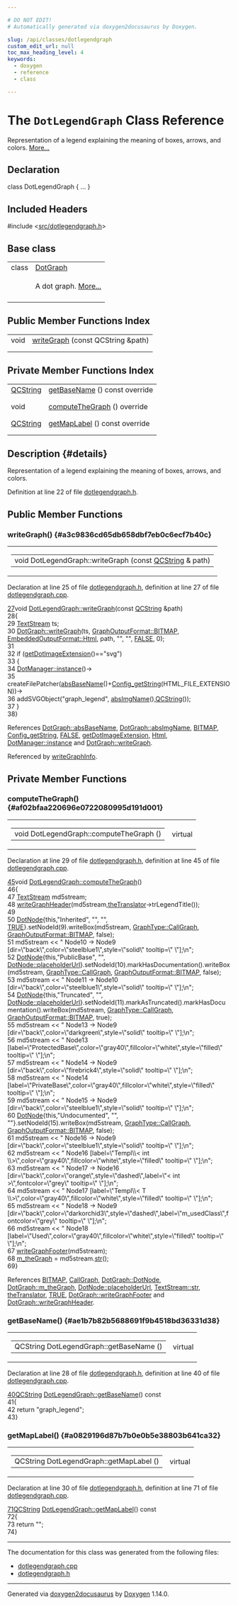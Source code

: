 ```yaml
---

# DO NOT EDIT!
# Automatically generated via doxygen2docusaurus by Doxygen.

slug: /api/classes/dotlegendgraph
custom_edit_url: null
toc_max_heading_level: 4
keywords:
  - doxygen
  - reference
  - class

---
```


<div class="doxyPage">

# The `DotLegendGraph` Class Reference

<p>Representation of a legend explaining the meaning of boxes, arrows, and colors. <a href="#details">More...</a></p>

## Declaration

<div class="doxyDeclaration">
class DotLegendGraph { ... }
</div>

## Included Headers

<div class="doxyIncludesList">#include &lt;<a href="/web-doxygen/docs/api/files/src/dotlegendgraph-h">src/dotlegendgraph.h</a>&gt;
</div>

## Base class

<table class="doxyMembersIndex">

<tr class="doxyMemberIndexItem">
<td class="doxyMemberIndexItemType" align="left" valign="top">class</td>
<td class="doxyMemberIndexItemName" align="left" valign="top"><a href="/web-doxygen/docs/api/classes/dotgraph">DotGraph</a></td>
</tr>
<tr class="doxyMemberIndexDescription">
<td class="doxyMemberIndexDescriptionLeft"></td>
<td class="doxyMemberIndexDescriptionRight">
<p>A dot graph. <a href="/web-doxygen/docs/api/classes/dotgraph/#details">More...</a></p>
</td>
</tr>
<tr class="doxyMemberIndexSeparator">
<td class="doxyMemberIndexSeparator" colspan="2"></td>
</tr>

</table>

## Public Member Functions Index

<table class="doxyMembersIndex">

<tr class="doxyMemberIndexItem">
<td class="doxyMemberIndexItemType" align="left" valign="top">void</td>
<td class="doxyMemberIndexItemName" align="left" valign="top"><a href="#a3c9836cd65db658dbf7eb0c6ecf7b40c">writeGraph</a> (const QCString &amp;path)</td>
</tr>
<tr class="doxyMemberIndexDescription">
<td class="doxyMemberIndexDescriptionLeft"></td>
<td class="doxyMemberIndexDescriptionRight">
</td>
</tr>
<tr class="doxyMemberIndexSeparator">
<td class="doxyMemberIndexSeparator" colspan="2"></td>
</tr>

</table>

## Private Member Functions Index

<table class="doxyMembersIndex">

<tr class="doxyMemberIndexItem">
<td class="doxyMemberIndexItemType" align="left" valign="top"><a href="/web-doxygen/docs/api/classes/qcstring">QCString</a></td>
<td class="doxyMemberIndexItemName" align="left" valign="top"><a href="#ae1b7b82b5688691f9b4518bd36331d38">getBaseName</a> () const override</td>
</tr>
<tr class="doxyMemberIndexDescription">
<td class="doxyMemberIndexDescriptionLeft"></td>
<td class="doxyMemberIndexDescriptionRight">
</td>
</tr>
<tr class="doxyMemberIndexSeparator">
<td class="doxyMemberIndexSeparator" colspan="2"></td>
</tr>

<tr class="doxyMemberIndexItem">
<td class="doxyMemberIndexItemType" align="left" valign="top">void</td>
<td class="doxyMemberIndexItemName" align="left" valign="top"><a href="#af02bfaa220696e0722080995d191d001">computeTheGraph</a> () override</td>
</tr>
<tr class="doxyMemberIndexDescription">
<td class="doxyMemberIndexDescriptionLeft"></td>
<td class="doxyMemberIndexDescriptionRight">
</td>
</tr>
<tr class="doxyMemberIndexSeparator">
<td class="doxyMemberIndexSeparator" colspan="2"></td>
</tr>

<tr class="doxyMemberIndexItem">
<td class="doxyMemberIndexItemType" align="left" valign="top"><a href="/web-doxygen/docs/api/classes/qcstring">QCString</a></td>
<td class="doxyMemberIndexItemName" align="left" valign="top"><a href="#a0829196d87b7b0e0b5e38803b641ca32">getMapLabel</a> () const override</td>
</tr>
<tr class="doxyMemberIndexDescription">
<td class="doxyMemberIndexDescriptionLeft"></td>
<td class="doxyMemberIndexDescriptionRight">
</td>
</tr>
<tr class="doxyMemberIndexSeparator">
<td class="doxyMemberIndexSeparator" colspan="2"></td>
</tr>

</table>

## Description {#details}

<p>Representation of a legend explaining the meaning of boxes, arrows, and colors.</p>

<p>Definition at line 22 of file <a href="/web-doxygen/docs/api/files/src/dotlegendgraph-h">dotlegendgraph.h</a>.</p>


<div class="doxySectionDef">

## Public Member Functions

### writeGraph() {#a3c9836cd65db658dbf7eb0c6ecf7b40c}

<div class="doxyMemberItem">
<div class="doxyMemberProto">
<table class="doxyMemberLabels">
<tr class="doxyMemberLabels">
<td class="doxyMemberLabelsLeft">
<table class="doxyMemberName">
<tr>
<td class="doxyMemberName">void DotLegendGraph::writeGraph (const <a href="/web-doxygen/docs/api/classes/qcstring">QCString</a> &amp; path)</td>
</tr>
</table>
</td>
</tr>
</table>
</div>
<div class="doxyMemberDoc">



<p>Declaration at line 25 of file <a href="/web-doxygen/docs/api/files/src/dotlegendgraph-h">dotlegendgraph.h</a>, definition at line 27 of file <a href="/web-doxygen/docs/api/files/src/dotlegendgraph-cpp">dotlegendgraph.cpp</a>.</p>


<div class="doxyProgramListing">

<div class="doxyCodeLine"><span class="doxyLineNumber"><a href="#a3c9836cd65db658dbf7eb0c6ecf7b40c">27</a></span><span class="doxyLineContent"><span class="doxyHighlightKeywordType">void</span><span class="doxyHighlight"> <a href="#a3c9836cd65db658dbf7eb0c6ecf7b40c">DotLegendGraph::writeGraph</a>(</span><span class="doxyHighlightKeyword">const</span><span class="doxyHighlight"> <a href="/web-doxygen/docs/api/classes/qcstring">QCString</a> &amp;path)</span></span></div>
<div class="doxyCodeLine"><span class="doxyLineNumber">28</span><span class="doxyLineContent"><span class="doxyHighlight">{</span></span></div>
<div class="doxyCodeLine"><span class="doxyLineNumber">29</span><span class="doxyLineContent"><span class="doxyHighlight">  <a href="/web-doxygen/docs/api/classes/textstream">TextStream</a> ts;</span></span></div>
<div class="doxyCodeLine"><span class="doxyLineNumber">30</span><span class="doxyLineContent"><span class="doxyHighlight">  <a href="/web-doxygen/docs/api/classes/dotgraph/#ae6cbbb6ad88d59dec93692d8c6f70a07">DotGraph::writeGraph</a>(ts, <a href="/web-doxygen/docs/api/files/src/dotgraph-h/#ac60ef98d62b78366a17c9f1bda96523fa75948fda661fec9a2342cec45646e544">GraphOutputFormat::BITMAP</a>, <a href="/web-doxygen/docs/api/files/src/dotgraph-h/#a8680135da08a5ef57cebe20060912dcca3135f4019bee015e2d1ae7f77f9f3f64">EmbeddedOutputFormat::Html</a>, path, </span><span class="doxyHighlightStringLiteral">""</span><span class="doxyHighlight">, </span><span class="doxyHighlightStringLiteral">""</span><span class="doxyHighlight">, <a href="/web-doxygen/docs/api/files/src/qcstring-h/#aa93f0eb578d23995850d61f7d61c55c1">FALSE</a>, 0);</span></span></div>
<div class="doxyCodeLine"><span class="doxyLineNumber">31</span></div>
<div class="doxyCodeLine"><span class="doxyLineNumber">32</span><span class="doxyLineContent"><span class="doxyHighlight">  </span><span class="doxyHighlightKeywordFlow">if</span><span class="doxyHighlight"> (<a href="/web-doxygen/docs/api/files/src/util-cpp/#ab1cc08326518f249ccae693a16f6a10d">getDotImageExtension</a>()==</span><span class="doxyHighlightStringLiteral">"svg"</span><span class="doxyHighlight">)</span></span></div>
<div class="doxyCodeLine"><span class="doxyLineNumber">33</span><span class="doxyLineContent"><span class="doxyHighlight">  {</span></span></div>
<div class="doxyCodeLine"><span class="doxyLineNumber">34</span><span class="doxyLineContent"><span class="doxyHighlight">    <a href="/web-doxygen/docs/api/classes/dotmanager/#af6eb5ac505738992f7440e4a5948997f">DotManager::instance</a>()-&gt;</span></span></div>
<div class="doxyCodeLine"><span class="doxyLineNumber">35</span><span class="doxyLineContent"><span class="doxyHighlight">      createFilePatcher(<a href="/web-doxygen/docs/api/classes/dotgraph/#a00a105210cfc45c863c9cdc3ffbf846b">absBaseName</a>()+<a href="/web-doxygen/docs/api/files/src/config-h/#a737741e6991bdb5694a50075437a9d89">Config_getString</a>(HTML_FILE_EXTENSION))-&gt;</span></span></div>
<div class="doxyCodeLine"><span class="doxyLineNumber">36</span><span class="doxyLineContent"><span class="doxyHighlight">      addSVGObject(</span><span class="doxyHighlightStringLiteral">"graph_legend"</span><span class="doxyHighlight">, <a href="/web-doxygen/docs/api/classes/dotgraph/#a241721d514fbcc695b83683c2be89018">absImgName</a>(),<a href="/web-doxygen/docs/api/classes/qcstring">QCString</a>());</span></span></div>
<div class="doxyCodeLine"><span class="doxyLineNumber">37</span><span class="doxyLineContent"><span class="doxyHighlight">  }</span></span></div>
<div class="doxyCodeLine"><span class="doxyLineNumber">38</span><span class="doxyLineContent"><span class="doxyHighlight">}</span></span></div>

</div>


<p>References <a href="/web-doxygen/docs/api/classes/dotgraph/#a00a105210cfc45c863c9cdc3ffbf846b">DotGraph::absBaseName</a>, <a href="/web-doxygen/docs/api/classes/dotgraph/#a241721d514fbcc695b83683c2be89018">DotGraph::absImgName</a>, <a href="/web-doxygen/docs/api/files/src/dotgraph-h/#ac60ef98d62b78366a17c9f1bda96523fa75948fda661fec9a2342cec45646e544">BITMAP</a>, <a href="/web-doxygen/docs/api/files/src/config-h/#a737741e6991bdb5694a50075437a9d89">Config_getString</a>, <a href="/web-doxygen/docs/api/files/src/qcstring-h/#aa93f0eb578d23995850d61f7d61c55c1">FALSE</a>, <a href="/web-doxygen/docs/api/files/src/util-cpp/#ab1cc08326518f249ccae693a16f6a10d">getDotImageExtension</a>, <a href="/web-doxygen/docs/api/files/src/dotgraph-h/#a8680135da08a5ef57cebe20060912dcca3135f4019bee015e2d1ae7f77f9f3f64">Html</a>, <a href="/web-doxygen/docs/api/classes/dotmanager/#af6eb5ac505738992f7440e4a5948997f">DotManager::instance</a> and <a href="/web-doxygen/docs/api/classes/dotgraph/#ae6cbbb6ad88d59dec93692d8c6f70a07">DotGraph::writeGraph</a>.</p>


<p>Referenced by <a href="/web-doxygen/docs/api/files/src/index-cpp/#a256c275d3b654245e85d7c04e8f417b9">writeGraphInfo</a>.</p>

</div>
</div>

</div>

<div class="doxySectionDef">

## Private Member Functions

### computeTheGraph() {#af02bfaa220696e0722080995d191d001}

<div class="doxyMemberItem">
<div class="doxyMemberProto">
<table class="doxyMemberLabels">
<tr class="doxyMemberLabels">
<td class="doxyMemberLabelsLeft">
<table class="doxyMemberName">
<tr>
<td class="doxyMemberName">void DotLegendGraph::computeTheGraph ()</td>
</tr>
</table>
</td>
<td class="doxyMemberLabelsRight">
<span class="doxyMemberLabels">
<span class="doxyMemberLabel virtual">virtual</span>
</span>
</td>
</tr>
</table>
</div>
<div class="doxyMemberDoc">



<p>Declaration at line 29 of file <a href="/web-doxygen/docs/api/files/src/dotlegendgraph-h">dotlegendgraph.h</a>, definition at line 45 of file <a href="/web-doxygen/docs/api/files/src/dotlegendgraph-cpp">dotlegendgraph.cpp</a>.</p>


<div class="doxyProgramListing">

<div class="doxyCodeLine"><span class="doxyLineNumber"><a href="#af02bfaa220696e0722080995d191d001">45</a></span><span class="doxyLineContent"><span class="doxyHighlightKeywordType">void</span><span class="doxyHighlight"> <a href="#af02bfaa220696e0722080995d191d001">DotLegendGraph::computeTheGraph</a>()</span></span></div>
<div class="doxyCodeLine"><span class="doxyLineNumber">46</span><span class="doxyLineContent"><span class="doxyHighlight">{</span></span></div>
<div class="doxyCodeLine"><span class="doxyLineNumber">47</span><span class="doxyLineContent"><span class="doxyHighlight">  <a href="/web-doxygen/docs/api/classes/textstream">TextStream</a> md5stream;</span></span></div>
<div class="doxyCodeLine"><span class="doxyLineNumber">48</span><span class="doxyLineContent"><span class="doxyHighlight">  <a href="/web-doxygen/docs/api/classes/dotgraph/#a4e1ec8b0e7ecc8e0d27c869e43d75640">writeGraphHeader</a>(md5stream,<a href="/web-doxygen/docs/api/files/src/language-cpp/#a07b18e39f7c5156cd370829e7e6f8534">theTranslator</a>-&gt;trLegendTitle());</span></span></div>
<div class="doxyCodeLine"><span class="doxyLineNumber">49</span></div>
<div class="doxyCodeLine"><span class="doxyLineNumber">50</span><span class="doxyLineContent"><span class="doxyHighlight">  <a href="/web-doxygen/docs/api/classes/dotgraph/#aef4faee1d16e4f21bb649b73001e3261">DotNode</a>{</span><span class="doxyHighlightKeyword">this</span><span class="doxyHighlight">,</span><span class="doxyHighlightStringLiteral">"Inherited"</span><span class="doxyHighlight">, </span><span class="doxyHighlightStringLiteral">""</span><span class="doxyHighlight">, </span><span class="doxyHighlightStringLiteral">""</span><span class="doxyHighlight">, <a href="/web-doxygen/docs/api/files/src/qcstring-h/#aa8cecfc5c5c054d2875c03e77b7be15d">TRUE</a>}.setNodeId(9).writeBox(md5stream, <a href="/web-doxygen/docs/api/files/src/dotgraph-h/#a0c7c85309652245e03563b127f451f72a9d0f6d0fe9c95c9cb09769b9879db1ff">GraphType::CallGraph</a>, <a href="/web-doxygen/docs/api/files/src/dotgraph-h/#ac60ef98d62b78366a17c9f1bda96523fa75948fda661fec9a2342cec45646e544">GraphOutputFormat::BITMAP</a>, </span><span class="doxyHighlightKeyword">false</span><span class="doxyHighlight">);</span></span></div>
<div class="doxyCodeLine"><span class="doxyLineNumber">51</span><span class="doxyLineContent"><span class="doxyHighlight">  md5stream &lt;&lt; </span><span class="doxyHighlightStringLiteral">"  Node10 -&gt; Node9 [dir=\"back\",color=\"steelblue1\",style=\"solid\" tooltip=\" \"];\n"</span><span class="doxyHighlight">;</span></span></div>
<div class="doxyCodeLine"><span class="doxyLineNumber">52</span><span class="doxyLineContent"><span class="doxyHighlight">  <a href="/web-doxygen/docs/api/classes/dotgraph/#aef4faee1d16e4f21bb649b73001e3261">DotNode</a>{</span><span class="doxyHighlightKeyword">this</span><span class="doxyHighlight">,</span><span class="doxyHighlightStringLiteral">"PublicBase"</span><span class="doxyHighlight">, </span><span class="doxyHighlightStringLiteral">""</span><span class="doxyHighlight">, <a href="/web-doxygen/docs/api/classes/dotnode/#ad1c9b1e1192faac2bf956a6a3043be0c">DotNode::placeholderUrl</a>}.setNodeId(10).markHasDocumentation().writeBox(md5stream, <a href="/web-doxygen/docs/api/files/src/dotgraph-h/#a0c7c85309652245e03563b127f451f72a9d0f6d0fe9c95c9cb09769b9879db1ff">GraphType::CallGraph</a>, <a href="/web-doxygen/docs/api/files/src/dotgraph-h/#ac60ef98d62b78366a17c9f1bda96523fa75948fda661fec9a2342cec45646e544">GraphOutputFormat::BITMAP</a>, </span><span class="doxyHighlightKeyword">false</span><span class="doxyHighlight">);</span></span></div>
<div class="doxyCodeLine"><span class="doxyLineNumber">53</span><span class="doxyLineContent"><span class="doxyHighlight">  md5stream &lt;&lt; </span><span class="doxyHighlightStringLiteral">"  Node11 -&gt; Node10 [dir=\"back\",color=\"steelblue1\",style=\"solid\" tooltip=\" \"];\n"</span><span class="doxyHighlight">;</span></span></div>
<div class="doxyCodeLine"><span class="doxyLineNumber">54</span><span class="doxyLineContent"><span class="doxyHighlight">  <a href="/web-doxygen/docs/api/classes/dotgraph/#aef4faee1d16e4f21bb649b73001e3261">DotNode</a>{</span><span class="doxyHighlightKeyword">this</span><span class="doxyHighlight">,</span><span class="doxyHighlightStringLiteral">"Truncated"</span><span class="doxyHighlight">, </span><span class="doxyHighlightStringLiteral">""</span><span class="doxyHighlight">, <a href="/web-doxygen/docs/api/classes/dotnode/#ad1c9b1e1192faac2bf956a6a3043be0c">DotNode::placeholderUrl</a>}.setNodeId(11).markAsTruncated().markHasDocumentation().writeBox(md5stream, <a href="/web-doxygen/docs/api/files/src/dotgraph-h/#a0c7c85309652245e03563b127f451f72a9d0f6d0fe9c95c9cb09769b9879db1ff">GraphType::CallGraph</a>, <a href="/web-doxygen/docs/api/files/src/dotgraph-h/#ac60ef98d62b78366a17c9f1bda96523fa75948fda661fec9a2342cec45646e544">GraphOutputFormat::BITMAP</a>, </span><span class="doxyHighlightKeyword">true</span><span class="doxyHighlight">);</span></span></div>
<div class="doxyCodeLine"><span class="doxyLineNumber">55</span><span class="doxyLineContent"><span class="doxyHighlight">  md5stream &lt;&lt; </span><span class="doxyHighlightStringLiteral">"  Node13 -&gt; Node9 [dir=\"back\",color=\"darkgreen\",style=\"solid\" tooltip=\" \"];\n"</span><span class="doxyHighlight">;</span></span></div>
<div class="doxyCodeLine"><span class="doxyLineNumber">56</span><span class="doxyLineContent"><span class="doxyHighlight">  md5stream &lt;&lt; </span><span class="doxyHighlightStringLiteral">"  Node13 [label=\"ProtectedBase\",color=\"gray40\",fillcolor=\"white\",style=\"filled\" tooltip=\" \"];\n"</span><span class="doxyHighlight">;</span></span></div>
<div class="doxyCodeLine"><span class="doxyLineNumber">57</span><span class="doxyLineContent"><span class="doxyHighlight">  md5stream &lt;&lt; </span><span class="doxyHighlightStringLiteral">"  Node14 -&gt; Node9 [dir=\"back\",color=\"firebrick4\",style=\"solid\" tooltip=\" \"];\n"</span><span class="doxyHighlight">;</span></span></div>
<div class="doxyCodeLine"><span class="doxyLineNumber">58</span><span class="doxyLineContent"><span class="doxyHighlight">  md5stream &lt;&lt; </span><span class="doxyHighlightStringLiteral">"  Node14 [label=\"PrivateBase\",color=\"gray40\",fillcolor=\"white\",style=\"filled\" tooltip=\" \"];\n"</span><span class="doxyHighlight">;</span></span></div>
<div class="doxyCodeLine"><span class="doxyLineNumber">59</span><span class="doxyLineContent"><span class="doxyHighlight">  md5stream &lt;&lt; </span><span class="doxyHighlightStringLiteral">"  Node15 -&gt; Node9 [dir=\"back\",color=\"steelblue1\",style=\"solid\" tooltip=\" \"];\n"</span><span class="doxyHighlight">;</span></span></div>
<div class="doxyCodeLine"><span class="doxyLineNumber">60</span><span class="doxyLineContent"><span class="doxyHighlight">  <a href="/web-doxygen/docs/api/classes/dotgraph/#aef4faee1d16e4f21bb649b73001e3261">DotNode</a>{</span><span class="doxyHighlightKeyword">this</span><span class="doxyHighlight">,</span><span class="doxyHighlightStringLiteral">"Undocumented"</span><span class="doxyHighlight">, </span><span class="doxyHighlightStringLiteral">""</span><span class="doxyHighlight">, </span><span class="doxyHighlightStringLiteral">""</span><span class="doxyHighlight">}.setNodeId(15).writeBox(md5stream, <a href="/web-doxygen/docs/api/files/src/dotgraph-h/#a0c7c85309652245e03563b127f451f72a9d0f6d0fe9c95c9cb09769b9879db1ff">GraphType::CallGraph</a>, <a href="/web-doxygen/docs/api/files/src/dotgraph-h/#ac60ef98d62b78366a17c9f1bda96523fa75948fda661fec9a2342cec45646e544">GraphOutputFormat::BITMAP</a>, </span><span class="doxyHighlightKeyword">false</span><span class="doxyHighlight">);</span></span></div>
<div class="doxyCodeLine"><span class="doxyLineNumber">61</span><span class="doxyLineContent"><span class="doxyHighlight">  md5stream &lt;&lt; </span><span class="doxyHighlightStringLiteral">"  Node16 -&gt; Node9 [dir=\"back\",color=\"steelblue1\",style=\"solid\" tooltip=\" \"];\n"</span><span class="doxyHighlight">;</span></span></div>
<div class="doxyCodeLine"><span class="doxyLineNumber">62</span><span class="doxyLineContent"><span class="doxyHighlight">  md5stream &lt;&lt; </span><span class="doxyHighlightStringLiteral">"  Node16 [label=\"Templ\\&lt; int \\&gt;\",color=\"gray40\",fillcolor=\"white\",style=\"filled\" tooltip=\" \"];\n"</span><span class="doxyHighlight">;</span></span></div>
<div class="doxyCodeLine"><span class="doxyLineNumber">63</span><span class="doxyLineContent"><span class="doxyHighlight">  md5stream &lt;&lt; </span><span class="doxyHighlightStringLiteral">"  Node17 -&gt; Node16 [dir=\"back\",color=\"orange\",style=\"dashed\",label=\"&lt; int &gt;\",fontcolor=\"grey\" tooltip=\" \"];\n"</span><span class="doxyHighlight">;</span></span></div>
<div class="doxyCodeLine"><span class="doxyLineNumber">64</span><span class="doxyLineContent"><span class="doxyHighlight">  md5stream &lt;&lt; </span><span class="doxyHighlightStringLiteral">"  Node17 [label=\"Templ\\&lt; T \\&gt;\",color=\"gray40\",fillcolor=\"white\",style=\"filled\" tooltip=\" \"];\n"</span><span class="doxyHighlight">;</span></span></div>
<div class="doxyCodeLine"><span class="doxyLineNumber">65</span><span class="doxyLineContent"><span class="doxyHighlight">  md5stream &lt;&lt; </span><span class="doxyHighlightStringLiteral">"  Node18 -&gt; Node9 [dir=\"back\",color=\"darkorchid3\",style=\"dashed\",label=\"m_usedClass\",fontcolor=\"grey\" tooltip=\" \"];\n"</span><span class="doxyHighlight">;</span></span></div>
<div class="doxyCodeLine"><span class="doxyLineNumber">66</span><span class="doxyLineContent"><span class="doxyHighlight">  md5stream &lt;&lt; </span><span class="doxyHighlightStringLiteral">"  Node18 [label=\"Used\",color=\"gray40\",fillcolor=\"white\",style=\"filled\" tooltip=\" \"];\n"</span><span class="doxyHighlight">;</span></span></div>
<div class="doxyCodeLine"><span class="doxyLineNumber">67</span><span class="doxyLineContent"><span class="doxyHighlight">  <a href="/web-doxygen/docs/api/classes/dotgraph/#a256ce4336c69cbb9b15e473afc456805">writeGraphFooter</a>(md5stream);</span></span></div>
<div class="doxyCodeLine"><span class="doxyLineNumber">68</span><span class="doxyLineContent"><span class="doxyHighlight">  <a href="/web-doxygen/docs/api/classes/dotgraph/#ab5e616cb48fb662c41e80b713792bc58">m_theGraph</a> = md5stream.<a href="/web-doxygen/docs/api/classes/textstream/#aca8457da22d874f4eb30b35ffe87ebd0">str</a>();</span></span></div>
<div class="doxyCodeLine"><span class="doxyLineNumber">69</span><span class="doxyLineContent"><span class="doxyHighlight">}</span></span></div>

</div>


<p>References <a href="/web-doxygen/docs/api/files/src/dotgraph-h/#ac60ef98d62b78366a17c9f1bda96523fa75948fda661fec9a2342cec45646e544">BITMAP</a>, <a href="/web-doxygen/docs/api/files/src/dotgraph-h/#a0c7c85309652245e03563b127f451f72a9d0f6d0fe9c95c9cb09769b9879db1ff">CallGraph</a>, <a href="/web-doxygen/docs/api/classes/dotgraph/#aef4faee1d16e4f21bb649b73001e3261">DotGraph::DotNode</a>, <a href="/web-doxygen/docs/api/classes/dotgraph/#ab5e616cb48fb662c41e80b713792bc58">DotGraph::m_theGraph</a>, <a href="/web-doxygen/docs/api/classes/dotnode/#ad1c9b1e1192faac2bf956a6a3043be0c">DotNode::placeholderUrl</a>, <a href="/web-doxygen/docs/api/classes/textstream/#aca8457da22d874f4eb30b35ffe87ebd0">TextStream::str</a>, <a href="/web-doxygen/docs/api/files/src/language-cpp/#a07b18e39f7c5156cd370829e7e6f8534">theTranslator</a>, <a href="/web-doxygen/docs/api/files/src/qcstring-h/#aa8cecfc5c5c054d2875c03e77b7be15d">TRUE</a>, <a href="/web-doxygen/docs/api/classes/dotgraph/#a256ce4336c69cbb9b15e473afc456805">DotGraph::writeGraphFooter</a> and <a href="/web-doxygen/docs/api/classes/dotgraph/#a4e1ec8b0e7ecc8e0d27c869e43d75640">DotGraph::writeGraphHeader</a>.</p>

</div>
</div>

### getBaseName() {#ae1b7b82b5688691f9b4518bd36331d38}

<div class="doxyMemberItem">
<div class="doxyMemberProto">
<table class="doxyMemberLabels">
<tr class="doxyMemberLabels">
<td class="doxyMemberLabelsLeft">
<table class="doxyMemberName">
<tr>
<td class="doxyMemberName">QCString DotLegendGraph::getBaseName ()</td>
</tr>
</table>
</td>
<td class="doxyMemberLabelsRight">
<span class="doxyMemberLabels">
<span class="doxyMemberLabel virtual">virtual</span>
</span>
</td>
</tr>
</table>
</div>
<div class="doxyMemberDoc">



<p>Declaration at line 28 of file <a href="/web-doxygen/docs/api/files/src/dotlegendgraph-h">dotlegendgraph.h</a>, definition at line 40 of file <a href="/web-doxygen/docs/api/files/src/dotlegendgraph-cpp">dotlegendgraph.cpp</a>.</p>


<div class="doxyProgramListing">

<div class="doxyCodeLine"><span class="doxyLineNumber"><a href="#ae1b7b82b5688691f9b4518bd36331d38">40</a></span><span class="doxyLineContent"><span class="doxyHighlight"><a href="/web-doxygen/docs/api/classes/qcstring">QCString</a> <a href="#ae1b7b82b5688691f9b4518bd36331d38">DotLegendGraph::getBaseName</a>()</span><span class="doxyHighlightKeyword"> const</span></span></div>
<div class="doxyCodeLine"><span class="doxyLineNumber">41</span><span class="doxyLineContent"><span class="doxyHighlight">{</span></span></div>
<div class="doxyCodeLine"><span class="doxyLineNumber">42</span><span class="doxyLineContent"><span class="doxyHighlight">  </span><span class="doxyHighlightKeywordFlow">return</span><span class="doxyHighlight"> </span><span class="doxyHighlightStringLiteral">"graph_legend"</span><span class="doxyHighlight">;</span></span></div>
<div class="doxyCodeLine"><span class="doxyLineNumber">43</span><span class="doxyLineContent"><span class="doxyHighlight">}</span></span></div>

</div>

</div>
</div>

### getMapLabel() {#a0829196d87b7b0e0b5e38803b641ca32}

<div class="doxyMemberItem">
<div class="doxyMemberProto">
<table class="doxyMemberLabels">
<tr class="doxyMemberLabels">
<td class="doxyMemberLabelsLeft">
<table class="doxyMemberName">
<tr>
<td class="doxyMemberName">QCString DotLegendGraph::getMapLabel ()</td>
</tr>
</table>
</td>
<td class="doxyMemberLabelsRight">
<span class="doxyMemberLabels">
<span class="doxyMemberLabel virtual">virtual</span>
</span>
</td>
</tr>
</table>
</div>
<div class="doxyMemberDoc">



<p>Declaration at line 30 of file <a href="/web-doxygen/docs/api/files/src/dotlegendgraph-h">dotlegendgraph.h</a>, definition at line 71 of file <a href="/web-doxygen/docs/api/files/src/dotlegendgraph-cpp">dotlegendgraph.cpp</a>.</p>


<div class="doxyProgramListing">

<div class="doxyCodeLine"><span class="doxyLineNumber"><a href="#a0829196d87b7b0e0b5e38803b641ca32">71</a></span><span class="doxyLineContent"><span class="doxyHighlight"><a href="/web-doxygen/docs/api/classes/qcstring">QCString</a> <a href="#a0829196d87b7b0e0b5e38803b641ca32">DotLegendGraph::getMapLabel</a>()</span><span class="doxyHighlightKeyword"> const</span></span></div>
<div class="doxyCodeLine"><span class="doxyLineNumber">72</span><span class="doxyLineContent"><span class="doxyHighlight">{</span></span></div>
<div class="doxyCodeLine"><span class="doxyLineNumber">73</span><span class="doxyLineContent"><span class="doxyHighlight">  </span><span class="doxyHighlightKeywordFlow">return</span><span class="doxyHighlight"> </span><span class="doxyHighlightStringLiteral">""</span><span class="doxyHighlight">;</span></span></div>
<div class="doxyCodeLine"><span class="doxyLineNumber">74</span><span class="doxyLineContent"><span class="doxyHighlight">}</span></span></div>

</div>

</div>
</div>

</div>

<hr/>

The documentation for this class was generated from the following files:

<ul>
<li><a href="/web-doxygen/docs/api/files/src/dotlegendgraph-cpp">dotlegendgraph.cpp</a></li>
<li><a href="/web-doxygen/docs/api/files/src/dotlegendgraph-h">dotlegendgraph.h</a></li>
</ul>

<hr/>

<p class="doxyGeneratedBy">Generated via <a href="https://github.com/xpack/doxygen2docusaurus">doxygen2docusaurus</a> by <a href="https://www.doxygen.nl">Doxygen</a> 1.14.0.</p>

</div>
